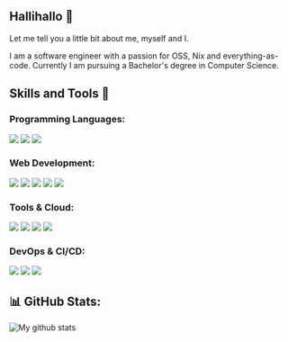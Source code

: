 ## Hallihallo 👋

Let me tell you a little bit about me, myself and I.

I am a software engineer with a passion for OSS, Nix and everything-as-code. Currently I am pursuing a Bachelor's degree in Computer Science.

## Skills and Tools 🚀

### Programming Languages:

<p align="left">
  <img src="https://img.shields.io/badge/Java-%23ED8B00.svg?style=flat&logo=openjdk&logoColor=white"/>
  <img src="https://img.shields.io/badge/JavaScript-F7DF1E?style=flat&logo=javascript&logoColor=black"/>
  <img src="https://img.shields.io/badge/TypeScript-3178C6?style=flat&logo=typescript&logoColor=white"/>
</p>

### Web Development:

<div align="left">
    <img src="https://img.shields.io/badge/Spring%20Boot-6DB33F?style=flat&logo=springboot&logoColor=white"/>
    <img src="https://img.shields.io/badge/CSS-663399?style=flat&logo=css3&logoColor=white"/>
    <img src="https://img.shields.io/badge/HTML5-E34F26?style=flat&logo=html5&logoColor=white"/>
    <img src="https://img.shields.io/badge/React-61DAFB?style=flat&logo=react&logoColor=black"/>
    <img src="https://img.shields.io/badge/Angular-DD0031?style=flat&logo=angular&logoColor=white"/>
</div>

### Tools & Cloud:

<div align="left">
  <img src="https://img.shields.io/badge/Git-F05032?style=flat&logo=git&logoColor=white"/>
  <img src="https://img.shields.io/badge/Docker-2496ED?style=flat&logo=docker&logoColor=white"/>
  <img src="https://img.shields.io/badge/k3s-FFC61C?style=flat&logo=kubernetes&logoColor=black"/>
  <img src="https://img.shields.io/badge/Nix-5277C3?style=flat&logo=nixos&logoColor=white"/>
</div>

### DevOps & CI/CD:

<div align="left">
  <img src="https://img.shields.io/badge/Jenkins-D24939?style=flat&logo=jenkins&logoColor=white"/>
  <img src="https://img.shields.io/badge/Flux%20CD-5468FF?style=flat&logo=flux&logoColor=white"/>
  <img src="https://img.shields.io/badge/GitHub%20Actions-2088FF?style=flat&logo=githubactions&logoColor=white"/>
</div>

## 📊 GitHub Stats:

![My github stats](https://github-readme-stats.vercel.app/api?username=MasterEvarior&show_icons=true)
